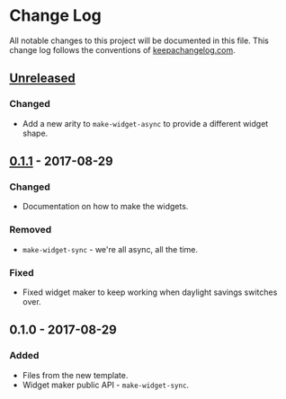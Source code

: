 # Change Log
All notable changes to this project will be documented in this file. This change log follows the conventions of [keepachangelog.com](http://keepachangelog.com/).

## [Unreleased]
### Changed
- Add a new arity to `make-widget-async` to provide a different widget shape.

## [0.1.1] - 2017-08-29
### Changed
- Documentation on how to make the widgets.

### Removed
- `make-widget-sync` - we're all async, all the time.

### Fixed
- Fixed widget maker to keep working when daylight savings switches over.

## 0.1.0 - 2017-08-29
### Added
- Files from the new template.
- Widget maker public API - `make-widget-sync`.

[Unreleased]: https://github.com/your-name/clj_test/compare/0.1.1...HEAD
[0.1.1]: https://github.com/your-name/clj_test/compare/0.1.0...0.1.1
